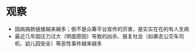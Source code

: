# 观察

- 因病捐款链接越来越多；倒不是众筹平台宣传的厉害，是实实在在的有人生病
- 最近几年因压力过大（明面原因）导致的凶杀、报复社会（如袭击公交车司机、幼儿园安全）等恶性事件越来越多







